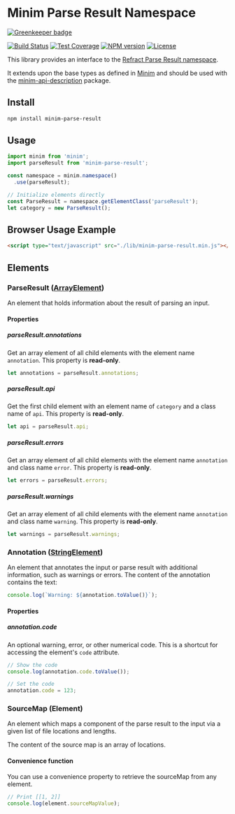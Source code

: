 # Minim Parse Result Namespace

[![Greenkeeper badge](https://badges.greenkeeper.io/refractproject/minim-parse-result.svg)](https://greenkeeper.io/)

[![Build Status](https://img.shields.io/travis/refractproject/minim-parse-result.svg)](https://travis-ci.org/refractproject/minim-parse-result)
[![Test Coverage](https://img.shields.io/codeclimate/coverage/github/refractproject/minim-parse-result.svg)](https://codeclimate.com/github/refractproject/minim-parse-result/coverage)
[![NPM version](https://img.shields.io/npm/v/minim-parse-result.svg)](https://www.npmjs.org/package/minim-parse-result)
[![License](https://img.shields.io/npm/l/minim-parse-result.svg)](https://www.npmjs.org/package/minim-parse-result)

This library provides an interface to the [Refract Parse Result namespace](https://github.com/refractproject/refract-spec/blob/master/namespaces/parse-result-namespace.md).

It extends upon the base types as defined in [Minim](https://github.com/refractproject/minim) and should be used with the [minim-api-description](https://github.com/refractproject/minim-api-description) package.

## Install

```sh
npm install minim-parse-result
```

## Usage

```js
import minim from 'minim';
import parseResult from 'minim-parse-result';

const namespace = minim.namespace()
  .use(parseResult);

// Initialize elements directly
const ParseResult = namespace.getElementClass('parseResult');
let category = new ParseResult();
```

## Browser Usage Example

```html
<script type="text/javascript" src="./lib/minim-parse-result.min.js"></script>
```

## Elements

### ParseResult ([ArrayElement](https://github.com/refractproject/minim#arrayelement))
An element that holds information about the result of parsing an input.

#### Properties

##### parseResult.annotations
Get an array element of all child elements with the element name `annotation`. This property is **read-only**.

```js
let annotations = parseResult.annotations;
```

##### parseResult.api
Get the first child element with an element name of `category` and a class name of `api`. This property is **read-only**.

```js
let api = parseResult.api;
```

##### parseResult.errors
Get an array element of all child elements with the element name `annotation` and class name `error`. This property is **read-only**.

```js
let errors = parseResult.errors;
```

##### parseResult.warnings
Get an array element of all child elements with the element name `annotation` and class name `warning`. This property is **read-only**.

```js
let warnings = parseResult.warnings;
```

### Annotation ([StringElement](https://github.com/refractproject/minim#stringelement))
An element that annotates the input or parse result with additional information, such as warnings or errors. The content of the annotation contains the text:

```js
console.log(`Warning: ${annotation.toValue()}`);
```

#### Properties

##### annotation.code
An optional warning, error, or other numerical code. This is a shortcut for accessing the element's `code` attribute.

```js
// Show the code
console.log(annotation.code.toValue());

// Set the code
annotation.code = 123;
```

### SourceMap (Element)
An element which maps a component of the parse result to the input via a given list of file locations and lengths.

The content of the source map is an array of locations.

#### Convenience function
You can use a convenience property to retrieve the sourceMap from any element.

```js
// Print [[1, 2]]
console.log(element.sourceMapValue);
```
